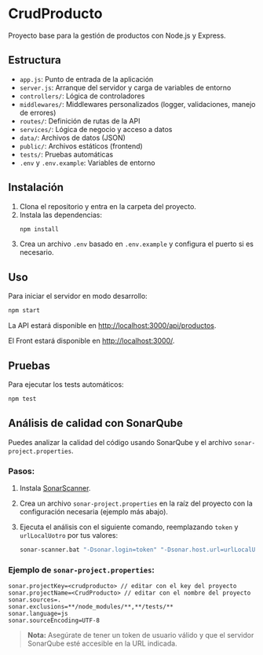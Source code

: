 # CrudProducto

Proyecto base para la gestión de productos con Node.js y Express.

## Estructura

- `app.js`: Punto de entrada de la aplicación
- `server.js`: Arranque del servidor y carga de variables de entorno
- `controllers/`: Lógica de controladores
- `middlewares/`: Middlewares personalizados (logger, validaciones, manejo de errores)
- `routes/`: Definición de rutas de la API
- `services/`: Lógica de negocio y acceso a datos
- `data/`: Archivos de datos (JSON)
- `public/`: Archivos estáticos (frontend)
- `tests/`: Pruebas automáticas
- `.env` y `.env.example`: Variables de entorno

## Instalación

1. Clona el repositorio y entra en la carpeta del proyecto.
2. Instala las dependencias:
   ```sh
   npm install
   ```
3. Crea un archivo `.env` basado en `.env.example` y configura el puerto si es necesario.

## Uso

Para iniciar el servidor en modo desarrollo:
```sh
npm start
```
La API estará disponible en [http://localhost:3000/api/productos](http://localhost:3000/api/productos).

El Front estará disponible en [http://localhost:3000/](http://localhost:3000/).

## Pruebas

Para ejecutar los tests automáticos:
```sh
npm test
```

## Análisis de calidad con SonarQube

Puedes analizar la calidad del código usando SonarQube y el archivo `sonar-project.properties`.

### Pasos:

1. Instala [SonarScanner](https://docs.sonarsource.com/sonarqube/latest/analyzing-source-code/scanners/sonarscanner/).
2. Crea un archivo `sonar-project.properties` en la raíz del proyecto con la configuración necesaria (ejemplo más abajo).
3. Ejecuta el análisis con el siguiente comando, reemplazando `token` y `urlLocalUotro` por tus valores:

   ```sh
   sonar-scanner.bat "-Dsonar.login=token" "-Dsonar.host.url=urlLocalUotro"
   ```

### Ejemplo de `sonar-project.properties`:

```
sonar.projectKey=<crudproducto> // editar con el key del proyecto
sonar.projectName=<CrudProducto> // editar con el nombre del proyecto
sonar.sources=.
sonar.exclusions=**/node_modules/**,**/tests/**
sonar.language=js
sonar.sourceEncoding=UTF-8
```

> **Nota:** Asegúrate de tener un token de usuario válido y que el servidor SonarQube esté accesible en la URL indicada.